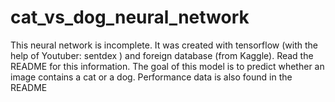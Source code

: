 # cat_vs_dog_neural_network
This neural network is incomplete. It was created with tensorflow (with the help of Youtuber: sentdex ) and foreign database (from Kaggle). Read the README for this information. The goal of this model is to predict whether an image contains a cat or a dog.  Performance data is also found in the README
